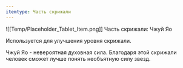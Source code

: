 ```yaml
---
itemtype: Часть скрижали
---
```

![[Temp/Placeholder_Tablet_Item.png]]
Часть скрижали: Чжуй Яо

Используется для улучшения уровня скрижали.

Чжуй Яо - невероятная духовная сила. Благодаря этой скрижали человек сможет лучше понять необъятную силу звезд.
